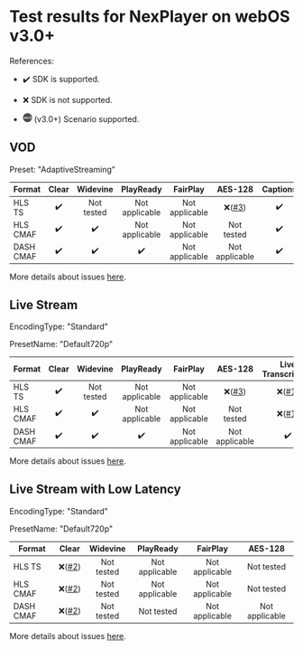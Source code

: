 # Test results for NexPlayer on webOS v3.0+

References:

- ✔️ SDK is supported.

- ❌ SDK is not supported.

- ![webOS](../../icons/webos.png) (v3.0+) Scenario supported.

## VOD

Preset: "AdaptiveStreaming"

| Format | Clear | Widevine | PlayReady | FairPlay | AES-128 | Captions |
| --------- | :---: | :----------------------------------------------------------: | :------: | :----------------------------------------------------------: | :------: | :------: |
| HLS TS    | ✔️ | Not  tested  | Not applicable | Not applicable | ❌([#3](issues.md#issue-3))  | ✔️ | ✔️ |
| HLS CMAF  | ✔️ | ✔️ | Not  applicable | Not applicable | Not tested  | ✔️ | ✔️ |
| DASH CMAF | ✔️ | ✔️ | ✔️ | Not applicable | Not applicable | ✔️ |

More details about issues [here](issues.md).

## Live Stream

EncodingType: "Standard"

PresetName: "Default720p"

| Format | Clear | Widevine | PlayReady | FairPlay | AES-128 | Live Transcription |
| --------- | :---: | :----------------------------------------------------------: | :------: | :----------------------------------------------------------: | :------: | :------: |
| HLS TS    | ✔️ | Not  tested  | Not applicable | Not applicable | ❌([#3](issues.md#issue-3)) | ❌([#1](issues.md#issue-1)) |
| HLS CMAF  | ✔️ | ✔️ | Not  applicable | Not applicable | Not tested  | ❌([#1](issues.md#issue-1)) |
| DASH CMAF | ✔️ | ✔️ | ✔️ | Not applicable | Not applicable | ✔️ |


More details about issues [here](issues.md).

## Live Stream with Low Latency

EncodingType: "Standard"

PresetName: "Default720p"

| Format | Clear | Widevine | PlayReady | FairPlay | AES-128 |
| --------- | :---: | :----------------------------------------------------------: | :------: | :----------------------------------------------------------: | :------: |
| HLS TS    | ❌([#2](issues.md#issue-2)) | Not  tested | Not applicable | Not applicable | Not tested  | ✔️ |
| HLS CMAF  | ❌([#2](issues.md#issue-2)) | Not  tested | Not  applicable | Not applicable | Not tested  | ✔️ |
| DASH CMAF | ❌([#2](issues.md#issue-2)) | Not  tested | Not  tested | Not applicable | Not applicable |

More details about issues [here](issues.md).
